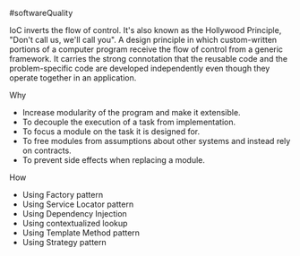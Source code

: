 #softwareQuality 

IoC inverts the flow of control. It's also known as the Hollywood Principle, "Don't call us, we'll call you". A design principle in which custom-written portions of a computer program receive the flow of control from a generic framework. It carries the strong connotation that the reusable code and the problem-specific code are developed independently even though they operate together in an application.

Why
-   Increase modularity of the program and make it extensible.
-   To decouple the execution of a task from implementation.
-   To focus a module on the task it is designed for.
-   To free modules from assumptions about other systems and instead rely on contracts.
-   To prevent side effects when replacing a module.

How
-   Using Factory pattern
-   Using Service Locator pattern
-   Using Dependency Injection
-   Using contextualized lookup
-   Using Template Method pattern
-   Using Strategy pattern